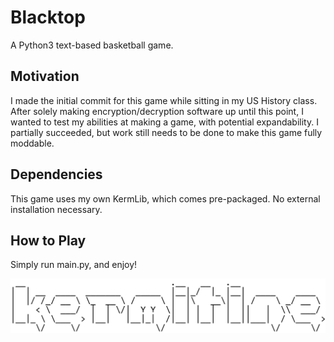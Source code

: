 
# Blacktop

A Python3 text-based basketball game.

## Motivation
I made the initial commit for this game while sitting in my US History class. After solely making encryption/decryption software up until this point, I wanted to test my abilities at making a game, with potential expandability. I partially succeeded, but work still needs to be done to make this game fully moddable.

## Dependencies
This game uses my own KermLib, which comes pre-packaged. No external installation necessary.

## How to Play
Simply run main.py, and enjoy!

![kermitine](https://github.com/kermitine/kermitine/blob/11e8a647fbb13fb2307033aef323024081332bef/images/kermitine.png)
